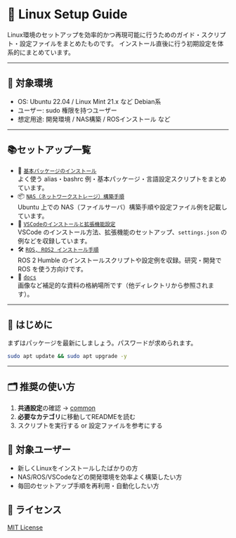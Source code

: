 # 🐧 Linux Setup Guide

Linux環境のセットアップを効率的かつ再現可能に行うためのガイド・スクリプト・設定ファイルをまとめたものです。
インストール直後に行う初期設定を体系的にまとめています。

---

## 📌 対象環境

- OS: Ubuntu 22.04 / Linux Mint 21.x など Debian系
- ユーザー: sudo 権限を持つユーザー
- 想定用途: 開発環境 / NAS構築 / ROSインストール など

---

## 📚セットアップ一覧

- 🧰 [`基本パッケージのインストール`](./common/)<br>
  よく使う alias・bashrc 例・基本パッケージ・言語設定スクリプトをまとめています。
- 📦 [`NAS（ネットワークストレージ）構築手順`](./nas/)<br>
  Ubuntu 上での NAS（ファイルサーバ）構築手順や設定ファイル例を記載しています。
- 🤖 [`VSCodeのインストールと拡張機能設定`](./vscode/)<br>
  VSCode のインストール方法、拡張機能のセットアップ、`settings.json` の例などを収録しています。
- 🛠 [`ROS, ROS2 インストール手順`](./ros/)<br>
  ROS 2 Humble のインストールスクリプトや設定例を収録。研究・開発で ROS を使う方向けです。
- 📄 [`docs`](./docs/)<br>
  画像など補足的な資料の格納場所です（他ディレクトリから参照されます）。

---

## 🚀 はじめに

まずはパッケージを最新にしましょう。パスワードが求められます。

```bash
sudo apt update && sudo apt upgrade -y
```

---

## 🗂️ 推奨の使い方

1. **共通設定**の確認 → [common](./common/)
2. **必要なカテゴリ**に移動してREADMEを読む
3. スクリプトを実行する or 設定ファイルを参考にする

## 👤 対象ユーザー

- 新しくLinuxをインストールしたばかりの方
- NAS/ROS/VSCodeなどの開発環境を効率よく構築したい方
- 毎回のセットアップ手順を再利用・自動化したい方

## 📜 ライセンス
[MIT License](./LICENSE)